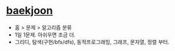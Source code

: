 # [baekjoon](https://www.acmicpc.net/)

* 홈 > 문제 > 알고리즘 분류
* 1일 1문제. 아쉬우면 조금 더.
* 그리디, 탐색(구현/bfs/dfs), 동적프로그래밍, 그래프, 문자열, 정렬 부터.